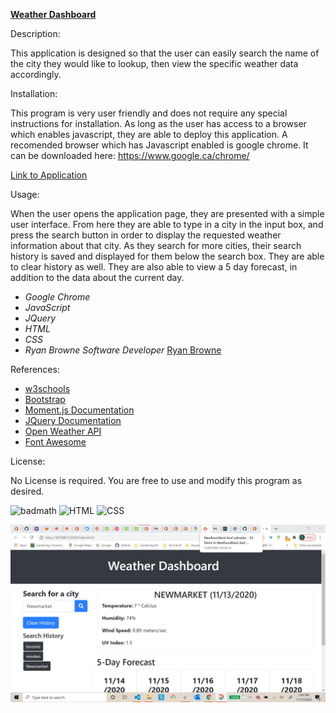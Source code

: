 [**Weather Dashboard**](https://github.com/ryanbrowne360/WeatherDashboard.git)

Description:

This application is designed so that the user can easily search the name of the city they would like to lookup, then view the specific weather data accordingly.

Installation:

This program is very user friendly and does not require any special instructions for installation. As long as the user has access to a browser which enables javascript, they are able to deploy this application.
A recomended browser which has Javascript enabled is google chrome. It can be downloaded here: https://www.google.ca/chrome/

[Link to Application](https://ryanbrowne360.github.io/WeatherDashboard/)

Usage:

When the user opens the application page, they are presented with a simple user interface. From here they are able to type in a city in the input box, and press the search button in order to display the requested weather information about that city. As they search for more cities, their search history is saved and displayed for them below the search box. They are able to clear history as well. They are also able to view a 5 day forecast, in addition to the data about the current day.

- *Google Chrome*
- *JavaScript*
- *JQuery*
- *HTML*
- *CSS*
- *Ryan Browne Software Developer* [Ryan Browne](https://github.com/ryanbrowne360/)

References:

- [w3schools](https://www.w3schools.com/)
- [Bootstrap](https://getbootstrap.com/docs/4.4/getting-started/introduction/)
- [Moment.js Documentation](https://momentjs.com/docs/)
- [JQuery Documentation](https://api.jquery.com/)
- [Open Weather API](https://openweathermap.org/)
- [Font Awesome](https://fontawesome.com/)

License:

No License is required. You are free to use and modify this program as desired.

![badmath](https://img.shields.io/github/languages/top/nielsenjared/badmath)
![HTML](https://img.shields.io/badge/HTML-100%25-orange)
![CSS](https://img.shields.io/badge/CSS-100%25-yellowgreen)

![image](https://github.com/ryanbrowne360/WeatherDashboard/blob/main/Screenshot%202020-11-13%20154056.png)
	
